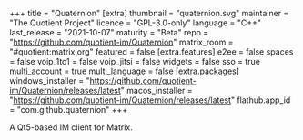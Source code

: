 +++
title = "Quaternion"
[extra]
thumbnail = "quaternion.svg"
maintainer = "The Quotient Project"
licence = "GPL-3.0-only"
language = "C++"
last_release = "2021-10-07"
maturity = "Beta"
repo = "https://github.com/quotient-im/Quaternion"
matrix_room = "#quotient:matrix.org"
featured = false
[extra.features]
e2ee = false
spaces = false
voip_1to1 = false
voip_jitsi = false
widgets = false
sso = true
multi_account = true
multi_language = false
[extra.packages]
windows_installer = "https://github.com/quotient-im/Quaternion/releases/latest"
macos_installer = "https://github.com/quotient-im/Quaternion/releases/latest"
flathub.app_id = "com.github.quaternion"
+++

A Qt5-based IM client for Matrix.
